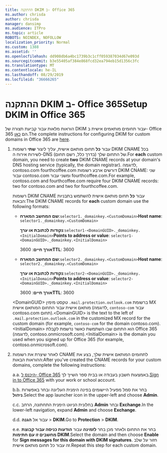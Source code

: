 ```yaml
---
title: ההתקנה DKIM ב- Office 365
ms.author: chrisda
author: chrisda
manager: dansimp
ms.audience: ITPro
ms.topic: article
ROBOTS: NOINDEX, NOFOLLOW
localization_priority: Normal
ms.custom: 1388
ms.assetid: ''
ms.openlocfilehash: dd908db6a4bc1739b3c1cff059387034d67e093d
ms.sourcegitcommit: b3e55405af384e868fcd32ea794eb15d1356c3fc
ms.translationtype: MT
ms.contentlocale: he-IL
ms.lasthandoff: 08/29/2019
ms.locfileid: "36666265"
---
```

# <a name="setup-dkim-in-office-365"></a><span data-ttu-id="2c246-102">ההתקנה DKIM ב- Office 365</span><span class="sxs-lookup"><span data-stu-id="2c246-102">Setup DKIM in Office 365</span></span>

<span data-ttu-id="2c246-103">הוראות מלאות עבור קביעת תצורה של DKIM עבור תחומים מותאמים אישית ב- Office 365 הם [כאן](https://docs.microsoft.com/office365/SecurityCompliance/use-dkim-to-validate-outbound-email#what-you-need-to-do-to-manually-set-up-dkim-in-office-365).</span><span class="sxs-lookup"><span data-stu-id="2c246-103">The complete instructions for configuring DKIM for custom domains in Office 365 are [here](https://docs.microsoft.com/office365/SecurityCompliance/use-dkim-to-validate-outbound-email#what-you-need-to-do-to-manually-set-up-dkim-in-office-365).</span></span>

1. <span data-ttu-id="2c246-104">עבור **כל** תחום מותאם אישית, עליך ליצור **שתי** רשומות DKIM CNAME בכל לשירות אירוח ה-DNS של התחום שלך (בדרך כלל, רשם תחום).</span><span class="sxs-lookup"><span data-stu-id="2c246-104">For **each** custom domain, you need to create **two** DKIM CNAME records at your domain's DNS hosting service (typically, the domain registrar).</span></span> <span data-ttu-id="2c246-105">לדוגמה, contoso.com fourthcoffee.com דורשים ארבע רשומות DKIM CNAME: שני עבור contoso.com ומשני עבור fourthcoffee.com.</span><span class="sxs-lookup"><span data-stu-id="2c246-105">For example, contoso.com and fourthcoffee.com require four DKIM CNAME records: two for contoso.com and two for fourthcoffee.com.</span></span>

   <span data-ttu-id="2c246-106">רשומות DKIM CNAME עבור **כל** תחום מותאם אישית להשתמש בתבניות הבאות:</span><span class="sxs-lookup"><span data-stu-id="2c246-106">The DKIM CNAME records for **each** custom domain use the following formats:</span></span>

   - <span data-ttu-id="2c246-107">**שם המחשב המארח**:`selector1._domainkey.<CustomDomain>`</span><span class="sxs-lookup"><span data-stu-id="2c246-107">**Host name**: `selector1._domainkey.<CustomDomain>`</span></span>

     <span data-ttu-id="2c246-108">**נקודות לכתובת או ערך**:`selector1-<DomainGUID>._domainkey.<InitialDomain>`</span><span class="sxs-lookup"><span data-stu-id="2c246-108">**Points to address or value**: `selector1-<DomainGUID>._domainkey.<InitialDomain>`</span></span>

     <span data-ttu-id="2c246-109">**אורך חיים**: 3600</span><span class="sxs-lookup"><span data-stu-id="2c246-109">**TTL**: 3600</span></span>

   - <span data-ttu-id="2c246-110">**שם המחשב המארח**:`selector2._domainkey.<CustomDomain>`</span><span class="sxs-lookup"><span data-stu-id="2c246-110">**Host name**: `selector2._domainkey.<CustomDomain>`</span></span>

     <span data-ttu-id="2c246-111">**נקודות לכתובת או ערך**:`selector2-<DomainGUID>._domainkey.<InitialDomain>`</span><span class="sxs-lookup"><span data-stu-id="2c246-111">**Points to address or value**: `selector2-<DomainGUID>._domainkey.<InitialDomain>`</span></span>

     <span data-ttu-id="2c246-112">**אורך חיים**: 3600</span><span class="sxs-lookup"><span data-stu-id="2c246-112">**TTL**: 3600</span></span>

   <span data-ttu-id="2c246-113">\<DomainGUID\> טקסט מימין `.mail.protection.outlook.com` ברשומת MX מותאם אישית עבור התחום המותאם אישית (לדוגמה, `contoso-com` עבור contoso.com תחום).</span><span class="sxs-lookup"><span data-stu-id="2c246-113">\<DomainGUID\> is the text to the left of `.mail.protection.outlook.com` in the customized MX record for the custom domain (for example, `contoso-com` for the domain contoso.com).</span></span> <span data-ttu-id="2c246-114">\<InitialDomain\> הוא התחום שבו השתמשת כאשר נרשמת לקבלת Office 365 (לדוגמה, contoso.onmicrosoft.com).</span><span class="sxs-lookup"><span data-stu-id="2c246-114">\<InitialDomain\> is the domain you used when you signed up for Office 365 (for example, contoso.onmicrosoft.com).</span></span>

2. <span data-ttu-id="2c246-115">לאחר שיצרת את רשומות CNAME לתחומים המותאם אישית שלך, בצע את ההוראות הבאות:</span><span class="sxs-lookup"><span data-stu-id="2c246-115">After you've created the CNAME records for your custom domains, complete the following instructions:</span></span>

   <span data-ttu-id="2c246-116">a.</span><span class="sxs-lookup"><span data-stu-id="2c246-116">a.</span></span> <span data-ttu-id="2c246-117">[היכנס ל- Office 365](https://support.office.microsoft.com/article/e9eb7d51-5430-4929-91ab-6157c5a050b4) באמצעות חשבון בעבודה או בבית ספר השייך לך.</span><span class="sxs-lookup"><span data-stu-id="2c246-117">[Sign in to Office 365](https://support.office.microsoft.com/article/e9eb7d51-5430-4929-91ab-6157c5a050b4) with your work or school account.</span></span>

   <span data-ttu-id="2c246-118">b.</span><span class="sxs-lookup"><span data-stu-id="2c246-118">b.</span></span> <span data-ttu-id="2c246-119">בחר את סמל מפעיל היישומים בפינה הימנית העליונה ובחר באפשרות **ניהול**.</span><span class="sxs-lookup"><span data-stu-id="2c246-119">Select the app launcher icon in the upper-left and choose **Admin**.</span></span>

   <span data-ttu-id="2c246-120">c.</span><span class="sxs-lookup"><span data-stu-id="2c246-120">c.</span></span> <span data-ttu-id="2c246-121">בחלונית הניווט הימנית התחתונה, הרחב **Admin** ובחר **Exchange**.</span><span class="sxs-lookup"><span data-stu-id="2c246-121">In the lower-left navigation, expand **Admin** and choose **Exchange**.</span></span>

   <span data-ttu-id="2c246-122">d.</span><span class="sxs-lookup"><span data-stu-id="2c246-122">d.</span></span> <span data-ttu-id="2c246-123">עבור אל **הגנה** > **DKIM**.</span><span class="sxs-lookup"><span data-stu-id="2c246-123">Go to **Protection** > **DKIM**.</span></span>

   <span data-ttu-id="2c246-124">e.</span><span class="sxs-lookup"><span data-stu-id="2c246-124">e.</span></span> <span data-ttu-id="2c246-125">בחר את התחום ולאחר מכן בחר **לזמינה** עבור **הודעות כניסה עבור קבוצת מחשבים זו עם חתימות DKIM**.</span><span class="sxs-lookup"><span data-stu-id="2c246-125">Select the domain and then choose **Enable** for **Sign messages for this domain with DKIM signatures**.</span></span> <span data-ttu-id="2c246-126">חזור על שלב זה עבור כל תחום מותאם אישית.</span><span class="sxs-lookup"><span data-stu-id="2c246-126">Repeat this step for each custom domain.</span></span>
